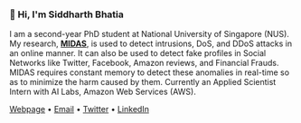 ### 👋 Hi, I'm Siddharth Bhatia

I am a second-year PhD student at National University of Singapore (NUS). My research, **[MIDAS](https://github.com/Stream-AD/MIDAS/)**, is used to detect intrusions, DoS, and DDoS attacks in an online manner. It can also be used to detect fake profiles in Social Networks like Twitter, Facebook, Amazon reviews, and Financial Frauds. MIDAS requires constant memory to detect these anomalies in real-time so as to minimize the harm caused by them. Currently an Applied Scientist Intern with AI Labs, Amazon Web Services (AWS).

[Webpage](https://www.comp.nus.edu.sg/~sbhatia/) • [Email](mailto:siddharth@comp.nus.edu.sg) • [Twitter](https://twitter.com/siddharthb_) • [LinkedIn](https://www.linkedin.com/in/siddharthbhatia-nus/)
